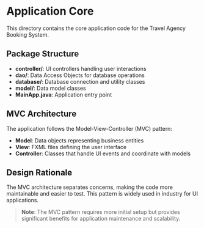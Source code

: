 # Application Core

This directory contains the core application code for the Travel Agency Booking System.

## Package Structure

- **controller/**: UI controllers handling user interactions
- **dao/**: Data Access Objects for database operations
- **database/**: Database connection and utility classes
- **model/**: Data model classes
- **MainApp.java**: Application entry point

## MVC Architecture

The application follows the Model-View-Controller (MVC) pattern:

- **Model**: Data objects representing business entities
- **View**: FXML files defining the user interface
- **Controller**: Classes that handle UI events and coordinate with models

## Design Rationale

The MVC architecture separates concerns, making the code more maintainable and easier to test. This pattern is widely used in industry for UI applications.

> **Note**: The MVC pattern requires more initial setup but provides significant benefits for application maintenance and scalability.
